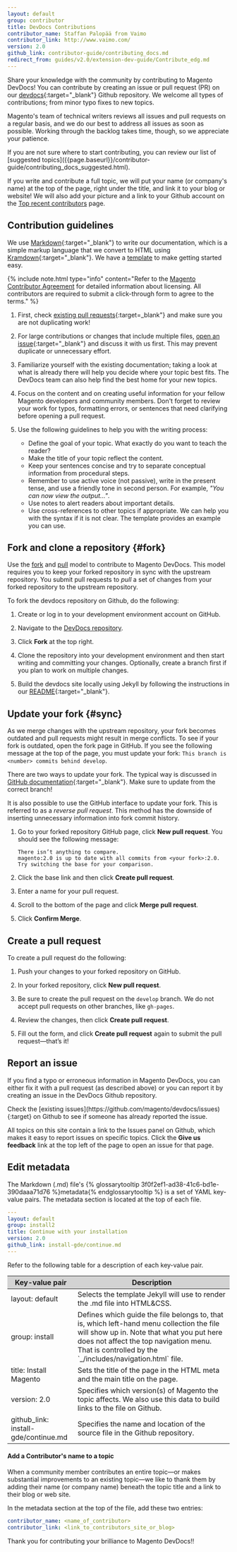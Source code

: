 ```yaml
---
layout: default
group: contributor
title: DevDocs Contributions
contributor_name: Staffan Palopää from Vaimo
contributor_link: http://www.vaimo.com/
version: 2.0
github_link: contributor-guide/contributing_docs.md
redirect_from: guides/v2.0/extension-dev-guide/Contribute_edg.md
---
```


Share your knowledge with the community by contributing to Magento DevDocs! You can contribute by creating an issue or pull request (PR) on our [devdocs](https://github.com/magento/devdocs){:target="\_blank"} Github repository. We welcome all types of contributions; from minor typo fixes to new topics.

Magento's team of technical writers reviews all issues and pull requests on a regular basis, and we do our best to address all issues as soon as possible. Working through the backlog takes time, though, so we appreciate your patience.

<div class="bs-callout bs-callout-tip" id="tip" markdown="1">
If you are not sure where to start contributing, you can review our list of [suggested topics]({{page.baseurl}}/contributor-guide/contributing_docs_suggested.html).
</div>

If you write and contribute a full topic, we will put your name (or company's name) at the top of the page, right under the title, and link it to your blog or website! We will also add your picture and a link to your Github account on the <a href="{{page.baseurl}}/contributor-guide/quarterly-contributors.html#top-recent-contributors">Top recent contributors</a> page.

## Contribution guidelines
We use [Markdown](http://daringfireball.net/projects/markdown/){:target="\_blank"} to write our documentation, which is a simple markup language that we convert to HTML using [Kramdown](http://kramdown.gettalong.org/syntax.html){:target="\_blank"}. We have a <a href="{{page.baseurl}}/contributor-guide/templates/basic_template.html" target="\_blank">template</a> to make getting started easy.

{% include note.html type="info" content="Refer to the [Magento Contributor Agreement](http://www.magento.com/legaldocuments/mca) for detailed information about licensing. All contributors are required to submit a click-through form to agree to the terms." %}

1.  First, check [existing pull requests](https://github.com/magento/devdocs/pulls){:target=\_blank"} and make sure you are not duplicating work!

1.  For large contributions or changes that include multiple files, [open an issue](https://github.com/magento/devdocs/issues){:target="\_blank"} and discuss it with us first. This may prevent duplicate or unnecessary effort.

1.  Familiarize yourself with the existing documentation; taking a look at what is already there will help you decide where your topic best fits. The DevDocs team can also help find the best home for your new topics.

1.  Focus on the content and on creating useful information for your fellow Magento developers and community members. Don't forget to review your work for typos, formatting errors, or sentences that need clarifying before opening a pull request.

1.  Use the following guidelines to help you with the writing process:

    -   Define the goal of your topic. What exactly do you want to teach the reader?
    -   Make the title of your topic reflect the content.
    -   Keep your sentences concise and try to separate conceptual information from procedural steps.
    -   Remember to use active voice (not passive), write in the present tense, and use a friendly tone in second person. For example, _"You can now view the output..."_.
    -   Use notes to alert readers about important details.
    -   Use cross-references to other topics if appropriate. We can help you with the syntax if it is not clear. The template provides an example you can use.

## Fork and clone a repository {#fork}
Use the [fork](#fork) and [pull](#create-a-pull-request) model to contribute to Magento DevDocs. This model requires you to keep your forked repository in sync with the upstream repository. You submit pull requests to _pull_ a set of changes from your forked repository to the upstream repository.

To fork the devdocs repository on Github, do the following:

1.  Create or log in to your development environment account on GitHub.

1.  Navigate to the <a href="https://github.com/magento/devdocs" target="\_blank">DevDocs repository</a>.

1.  Click **Fork** at the top right.

1.  Clone the repository into your development environment and then start writing and committing your changes. Optionally, create a branch first if you plan to work on multiple changes.

1.  Build the devdocs site locally using Jekyll by following the instructions in our [README](https://github.com/magento/devdocs/blob/develop/README.md){:target="\_blank"}.

## Update your fork {#sync}
As we merge changes with the upstream repository, your fork becomes outdated and pull requests might result in merge conflicts. To see if your fork is outdated, open the fork page in GitHub. If you see the following message at the top of the page, you must update your fork: `This branch is <number> commits behind develop`.

There are two ways to update your fork. The typical way is discussed in [GitHub documentation](https://help.github.com/articles/syncing-a-fork){:target="\_blank"}. Make sure to update from the correct branch!

It is also possible to use the GitHub interface to update your fork. This is referred to as a *reverse pull request*. This method has the downside of inserting unnecessary information into fork commit history.

1.  Go to your forked repository GitHub page, click **New pull request**. You should see the following message:

        There isn’t anything to compare.
        magento:2.0 is up to date with all commits from <your fork>:2.0. Try switching the base for your comparison.

1.  Click the base link and then click **Create pull request**.

1.  Enter a name for your pull request.

1.  Scroll to the bottom of the page and click **Merge pull request**.

1.  Click **Confirm Merge**.

## Create a pull request
To create a pull request do the following:

1.  Push your changes to your forked repository on GitHub.

1.  In your forked repository, click **New pull request**.

1.  Be sure to create the pull request on the `develop` branch. We do not accept pull requests on other branches, like `gh-pages`.

1.  Review the changes, then click **Create pull request**.

1.  Fill out the form, and click **Create pull request** again to submit the pull request&mdash;that’s it!

## Report an issue
If you find a typo or erroneous information in Magento DevDocs, you can either fix it with a pull request (as described above) or you can report it by creating an issue in the DevDocs Github repository.

<div class="bs-callout bs-callout-info" id="info" markdown="1">
Check the [existing issues](https://github.com/magento/devdocs/issues){:target} on Github to see if someone has already reported the issue.
</div>

All topics on this site contain a link to the Issues panel on Github, which makes it easy to report issues on specific topics. Click the **Give us feedback** link at the top left of the page to open an issue for that page.

## Edit metadata  
The Markdown (.md) file's {% glossarytooltip 3f0f2ef1-ad38-41c6-bd1e-390daaa71d76 %}metadata{% endglossarytooltip %} is a set of YAML key-value pairs. The metadata section is located at the top of each file.

```yaml
---
layout: default
group: install2
title: Continue with your installation
version: 2.0
github_link: install-gde/continue.md
---
```

Refer to the following table for a description of each key-value pair.

<table style="width:100%">
   <colgroup>
      <col width="30%">
      <col width="70%">
   </colgroup>
   <thead>
      <tr style="background-color:lightgray">
         <th>Key-value pair</th>
         <th>Description</th>
      </tr>
   </thead>
   <tbody>
         <td>layout: default</td>
         <td>Selects the template Jekyll will use to render the .md file into HTML&CSS.</td>
      <tr>
         <td>group: install</td>
         <td>Defines which guide the file belongs to, that is, which left-hand menu collection the file will show up in. Note that what you put here does not affect the top navigation menu. That is controlled by the `_/includes/navigation.html` file.</td>
      </tr>
      <tr>
         <td>title: Install Magento</td>
         <td>Sets the title of the page in the HTML meta and the main title on the page.</td>
      </tr>
      <tr>
         <td>version: 2.0</td>
         <td>Specifies which version(s) of Magento the topic affects. We also use this data to build links to the file on Github.</td>
      </tr>
      <tr>
        <td>github_link: install-gde/continue.md</td>
        <td>Specifies the name and location of the source file in the Github repository.</td>
      </tr>
   </tbody>
</table>

#### Add a Contributor's name to a topic
When a community member contributes an entire topic—or makes substantial improvements to an existing topic—we like to thank them by adding their name (or company name) beneath the topic title and a link to their blog or web site.

In the metadata section at the top of the file, add these two entries:

```yaml
contributor_name: <name_of_contributor>
contributor_link: <link_to_contributors_site_or_blog>
```

Thank you for contributing your brilliance to Magento DevDocs!!
